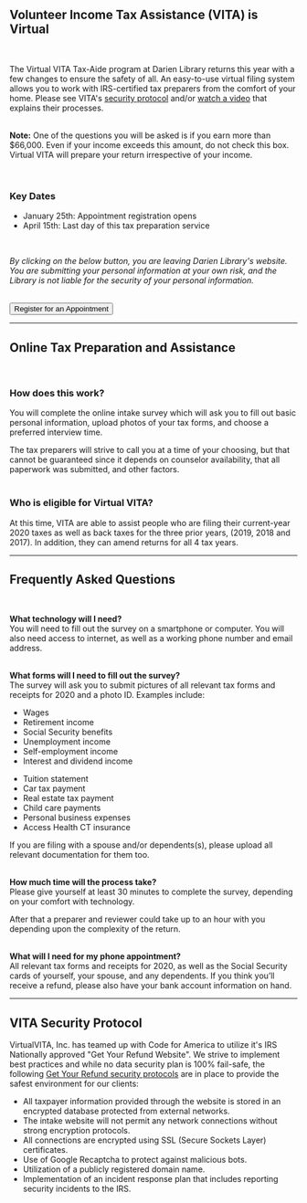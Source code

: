 <div class="row">
<div class="col-md-10 col-md-offset-1">

## Volunteer Income Tax Assistance (VITA) is Virtual
<br />
<div class="row">
<div class="col-md-6">

The Virtual VITA Tax-Aide program at Darien Library returns this year with a few changes to ensure the safety of all. An easy-to-use virtual filing system allows you to work with IRS-certified tax preparers from the comfort of your home. Please see VITA's <a href="#Security">security protocol</a> and/or [watch a video](http://dar.to/35nkjju "watch a video") that explains their processes.
<br />
<br />

**Note:** One of the questions you will be asked is if you earn more than $66,000. Even if your income exceeds this amount, do not check this box. Virtual VITA will prepare your return irrespective of your income.

<br />

</div>
<div class="col-md-6">

### Key Dates
* January 25th: Appointment registration opens
* April 15th: Last day of this tax preparation service
<!-- * January 29th: Scanning and data entry service begins -->
<br />

<!-- A limited <a href="#appt">scanning and data entry service</a> -->

_By clicking on the below button, you are leaving Darien Library's website. You are submitting your personal information at your own risk, and the Library is not liable for the security of your personal information._
<br />
<br />

<a href="http://dar.to/3sRNXra"><button class="btn-u btn-u-lg btn-u-dark-blue btn-block" type="button">Register for an Appointment</button></a>

</div>
</div>
<hr />

## Online Tax Preparation and Assistance
<br />

<div class="row">
<div class="col-md-6">

### How does this work?
You will complete the online intake survey which will ask you to fill out basic personal information, upload photos of your tax forms, and choose a preferred interview time.  

The tax preparers will strive to call you at a time of your choosing, but that cannot be guaranteed since it depends on counselor availability, that all paperwork was submitted, and other factors.  
<br />

</div>
<div class="col-md-6">

### Who is eligible for Virtual VITA?
At this time, VITA are able to assist people who are filing their current-year 2020 taxes as well as back taxes for the three prior years, (2019, 2018 and 2017). In addition, they can amend returns for all 4 tax years.

</div>
</div>
<hr />

<!-- 
<a id="appt"></a>
## Scanning and Data Entry Service
<br />
<div class="row">
<div class="col-md-6">

### In-Person Appointments
We strongly encourage you to have your returns prepared using the all-virtual filing method.  

However, for those with minimal computer skills or who can’t elicit the help of family or friends, Darien Library will be offering limited in-person appointments by which your basic information and tax documents will be entered into the “Get Your Refund” system by the same group of IRS-certified volunteers we have partnered with for years. 

Due to COVID restrictions, this service is very limited and appointments are required. Your return will be prepared remotely by Virtual VITA volunteers and arrangements will be made to deliver the finished return to you at a later date.        
<br />
<br />

</div>
<div class="col-md-6">

### Appointments
You may start making your scanning appointments now. The first appointments will be on January 29th.

* Fridays from 9 a.m. to 1 p.m.
* Saturdays from 1 to 5 p.m. 
<br />

### Schedule Your Appointment
Call the Reference Desk at [203-669-5236](tel:2036695236 "Call the Reference Desk"). 

These appointments are for those who need help filling out an online form. You will need to bring all your <a href="#docs">tax-related documents</a> with you. 

[View directions](http://dar.to/2vLm4Ty "View directions") to Darien Library at 1441 Post Road.
</div>
</div>
<hr /> -->

## Frequently Asked Questions
<br />

**What technology will I need?**<br />
You will need to fill out the survey on a smartphone or computer. You will also need access to internet, as well as a working phone number and email address. 
<br />
<br />

<a name="docs"></a>
**What forms will I need to fill out the survey?**<br />
The survey will ask you to submit pictures of all relevant tax forms and receipts for 2020 and a photo ID. Examples include: 

<div class="row">
<div class="col-md-6">

* Wages
* Retirement income
* Social Security benefits
* Unemployment income
* Self-employment income
* Interest and dividend income

</div>
<div class="col-md-6">

* Tuition statement
* Car tax payment
* Real estate tax payment
* Child care payments
* Personal business expenses
* Access Health CT insurance

</div>
</div>

If you are filing with a spouse and/or dependents(s), please upload all relevant documentation for them too. 
<br />
<br />

**How much time will the process take?**<br />
Please give yourself at least 30 minutes to complete the survey, depending on your comfort with technology.

After that a preparer and reviewer could take up to an hour with you depending upon the complexity of the return.
<br />
<br />

**What will I need for my phone appointment?**<br />
All relevant tax forms and receipts for 2020, as well as the Social Security cards of yourself, your spouse, and any dependents. If you think you’ll receive a refund, please also have your bank account information on hand.
<br />
<hr />

<a name="Security"></a>

## VITA Security Protocol
VirtualVITA, Inc. has teamed up with Code for America to utilize it's IRS Nationally approved  "Get Your Refund Website".  We strive to implement best practices and while no data security plan is 100% fail-safe, the following [Get Your Refund security protocols](http://dar.to/2Nuge75 "Get Your Refund security protocols") are in place to provide the safest environment for our clients:

* All taxpayer information provided through the website is stored in an encrypted database protected from external networks.
* The intake website will not permit any network connections without strong encryption protocols.
* All connections are encrypted using SSL (Secure Sockets Layer) certificates.
* Use of Google Recaptcha to protect against malicious bots.
* Utilization of a publicly registered domain name.
* Implementation of an incident response plan that includes reporting security incidents to the IRS.
</div>
</div>